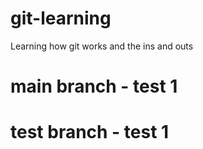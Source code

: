 # git-learning
Learning how git works and the ins and outs


# main branch - test 1


# test branch - test 1